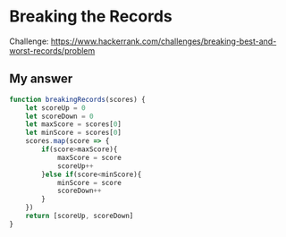 # Breaking the Records
Challenge: https://www.hackerrank.com/challenges/breaking-best-and-worst-records/problem

## My answer
```javascript
function breakingRecords(scores) {
    let scoreUp = 0
    let scoreDown = 0
    let maxScore = scores[0]
    let minScore = scores[0]
    scores.map(score => {
        if(score>maxScore){
            maxScore = score
            scoreUp++   
        }else if(score<minScore){
            minScore = score
            scoreDown++
        }
    })
    return [scoreUp, scoreDown]
}
```
